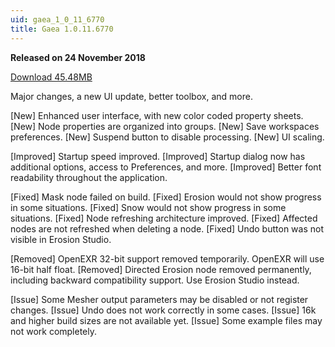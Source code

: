 ```yaml
---
uid: gaea_1_0_11_6770
title: Gaea 1.0.11.6770
---
```



**Released on 24 November 2018**

<a href="http://viridian.quadspinner.com/gaea/Gaea-EAP-1.0.11.6770.msi">Download 45.48MB</a> <br>


<div class="release-note">

Major changes, a new UI update, better toolbox, and more.

[New] Enhanced user interface, with new color coded property sheets.
[New] Node properties are organized into groups.
[New] Save workspaces preferences.
[New] Suspend button to disable processing.
[New] UI scaling.

[Improved] Startup speed improved.
[Improved] Startup dialog now has additional options, access to Preferences, and more.
[Improved] Better font readability throughout the application.

[Fixed] Mask node failed on build.
[Fixed] Erosion would not show progress in some situations.
[Fixed] Snow would not show progress in some situations.
[Fixed] Node refreshing architecture improved.
[Fixed] Affected nodes are not refreshed when deleting a node.
[Fixed] Undo button was not visible in Erosion Studio.

[Removed] OpenEXR 32-bit support removed temporarily. OpenEXR will use 16-bit half float.
[Removed] Directed Erosion node removed permanently, including backward compatibility support. Use Erosion Studio instead.

[Issue] Some Mesher output parameters may be disabled or not register changes.
[Issue] Undo does not work correctly in some cases.
[Issue] 16k and higher build sizes are not available yet.
[Issue] Some example files may not work completely.

</div>
